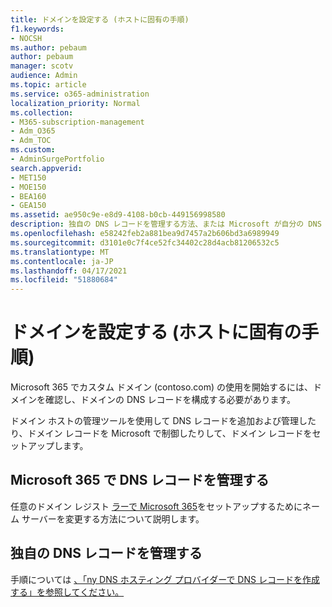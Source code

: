 ```yaml
---
title: ドメインを設定する (ホストに固有の手順)
f1.keywords:
- NOCSH
ms.author: pebaum
author: pebaum
manager: scotv
audience: Admin
ms.topic: article
ms.service: o365-administration
localization_priority: Normal
ms.collection:
- M365-subscription-management
- Adm_O365
- Adm_TOC
ms.custom:
- AdminSurgePortfolio
search.appverid:
- MET150
- MOE150
- BEA160
- GEA150
ms.assetid: ae950c9e-e8d9-4108-b0cb-449156998580
description: 独自の DNS レコードを管理する方法、または Microsoft が自分の DNS レコードを管理する方法について説明します。
ms.openlocfilehash: e58242feb2a881bea9d7457a2b606bd3a6989949
ms.sourcegitcommit: d3101e0c7f4ce52fc34402c28d4acb81206532c5
ms.translationtype: MT
ms.contentlocale: ja-JP
ms.lasthandoff: 04/17/2021
ms.locfileid: "51880684"
---
```

# <a name="set-up-your-domain-host-specific-instructions"></a>ドメインを設定する (ホストに固有の手順)

Microsoft 365 でカスタム ドメイン (contoso.com) の使用を開始するには、ドメインを確認し、ドメインの DNS レコードを構成する必要があります。 
  
ドメイン ホストの管理ツールを使用して DNS レコードを追加および管理したり、ドメイン レコードを Microsoft で制御したりして、ドメイン レコードをセットアップします。

## <a name="let-microsoft-365-manage-your-dns-records"></a>Microsoft 365 で DNS レコードを管理する 

任意のドメイン レジスト [ラーで Microsoft 365](change-nameservers-at-any-domain-registrar.md)をセットアップするためにネーム サーバーを変更する方法について説明します。

## <a name="manage-your-own-dns-records"></a>独自の DNS レコードを管理する

手順については [、「ny DNS ホスティング プロバイダーで DNS レコードを作成する」を参照してください。](create-dns-records-at-any-dns-hosting-provider.md)
